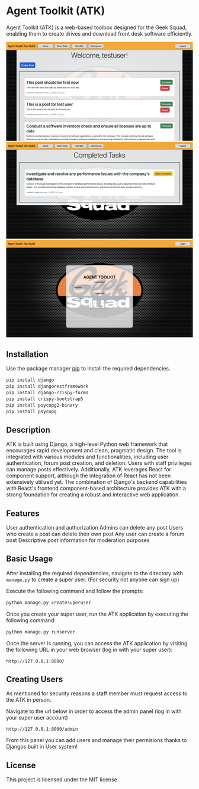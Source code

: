 # Agent Toolkit (ATK)

Agent Toolkit (ATK) is a web-based toolbox designed for the Geek Squad, enabling them to create drives and download front desk software efficiently.


![Main Page](main.png)
![Completed Tasks](completed.png)
![Login Page](login.png)


## Installation

Use the package manager [pip](https://pip.pypa.io/en/stable/) to install the required dependencies.

```bash
pip install django
pip install djangorestframework
pip install django-crispy-forms
pip install crispy-bootstrap5
pip install psycopg2-binary
pip install psycopg
```

## Description

ATK is built using Django, a high-level Python web framework that encourages rapid development and clean, pragmatic design. The tool is integrated with various modules and functionalities, including user authentication, forum post creation, and deletion. Users with staff privileges can manage posts effectively. Additionally, ATK leverages React for component support, although the integration of React has not been extensively utilized yet. The combination of Django's backend capabilities with React's frontend component-based architecture provides ATK with a strong foundation for creating a robust and interactive web application.

## Features
User authentication and authorization
Admins can delete any post
Users who create a post can delete their own post
Any user can create a forum post
Descriptive post information for moderation purposes

## Basic Usage
After installing the required dependencies, navigate to the directory with ```manage.py``` to create a super user. (For security not anyone can sign up)

Execute the following command and follow the prompts:

```bash
python manage.py createsuperuser
```

Once you create your super user, run the ATK application by executing the following command:

```bash
python manage.py runserver
```

Once the server is running, you can access the ATK application by visiting the following URL in your web browser (log in with your super user):

```
http://127.0.0.1:8000/
```

## Creating Users

As mentioned for security reasons a staff member must request access to the ATK in person.

Navigate to the url below in order to access the admin panel (log in with your super user account)

```
http://127.0.0.1:8000/admin
```

From this panel you can add users and manage their permisions thanks to Djangos built in User system!



## License
This project is licensed under the MIT license.
